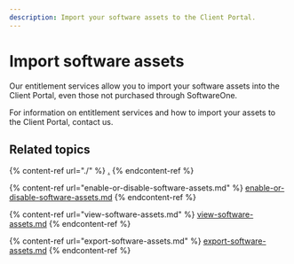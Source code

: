 ```yaml
---
description: Import your software assets to the Client Portal.
---
```


# Import software assets

Our entitlement services allow you to import your software assets into the Client Portal, even those not purchased through SoftwareOne.

For information on entitlement services and how to import your assets to the Client Portal, contact us.

## Related topics

{% content-ref url="./" %}
[.](./)
{% endcontent-ref %}

{% content-ref url="enable-or-disable-software-assets.md" %}
[enable-or-disable-software-assets.md](enable-or-disable-software-assets.md)
{% endcontent-ref %}

{% content-ref url="view-software-assets.md" %}
[view-software-assets.md](view-software-assets.md)
{% endcontent-ref %}

{% content-ref url="export-software-assets.md" %}
[export-software-assets.md](export-software-assets.md)
{% endcontent-ref %}
